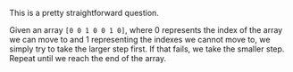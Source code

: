 This is a pretty straightforward question.

Given an array `[0 0 1 0 0 1 0]`, where 0 represents the index of the array we can move to and 1 representing the indexes we cannot move to, we simply try to take the larger step first. 
If that fails, we take the smaller step. 
Repeat until we reach the end of the array.
